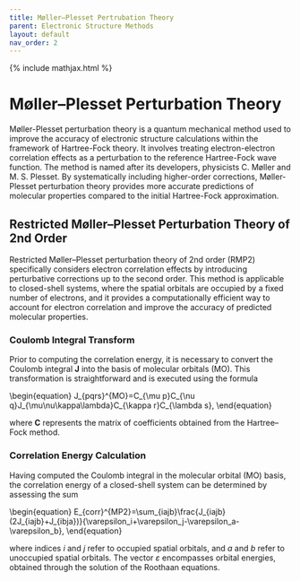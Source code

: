 ```yaml
---
title: Møller–Plesset Pertrubation Theory
parent: Electronic Structure Methods
layout: default
nav_order: 2
---
```

{% include mathjax.html %}

# Møller–Plesset Perturbation Theory

Møller-Plesset perturbation theory is a quantum mechanical method used to improve the accuracy of electronic structure calculations within the framework of Hartree-Fock theory. It involves treating electron-electron correlation effects as a perturbation to the reference Hartree-Fock wave function. The method is named after its developers, physicists C. Møller and M. S. Plesset. By systematically including higher-order corrections, Møller-Plesset perturbation theory provides more accurate predictions of molecular properties compared to the initial Hartree-Fock approximation.

## Restricted Møller–Plesset Perturbation Theory of 2nd Order

Restricted Møller–Plesset perturbation theory of 2nd order (RMP2) specifically considers electron correlation effects by introducing perturbative corrections up to the second order. This method is applicable to closed-shell systems, where the spatial orbitals are occupied by a fixed number of electrons, and it provides a computationally efficient way to account for electron correlation and improve the accuracy of predicted molecular properties.

### Coulomb Integral Transform

Prior to computing the correlation energy, it is necessary to convert the Coulomb integral $\mathbf{J}$ into the basis of molecular orbitals (MO). This transformation is straightforward and is executed using the formula

\begin{equation}
J_{pqrs}^{MO}=C_{\mu p}C_{\nu q}J_{\mu\nu\kappa\lambda}C_{\kappa r}C_{\lambda s},
\end{equation}

where $\mathbf{C}$ represents the matrix of coefficients obtained from the Hartree–Fock method.

### Correlation Energy Calculation

Having computed the Coulomb integral in the molecular orbital (MO) basis, the correlation energy of a closed-shell system can be determined by assessing the sum

\begin{equation}
E_{corr}^{MP2}=\sum_{iajb}\frac{J_{iajb}(2J_{iajb}+J_{ibja})}{\varepsilon_i+\varepsilon_j-\varepsilon_a-\varepsilon_b},
\end{equation}

where indices $i$ and $j$ refer to occupied spatial orbitals, and $a$ and $b$ refer to unoccupied spatial orbitals. The vector $\varepsilon$ encompasses orbital energies, obtained through the solution of the Roothaan equations.
